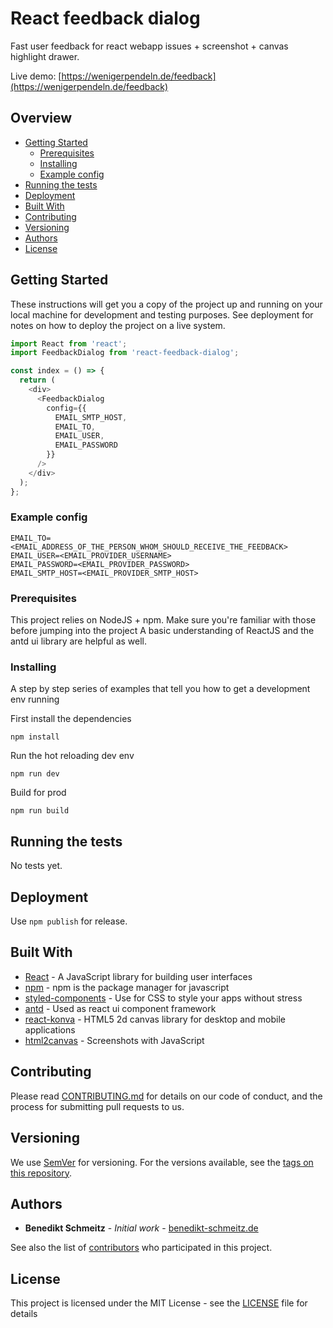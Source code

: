 # React feedback dialog

Fast user feedback for react webapp issues + screenshot + canvas highlight drawer.

Live demo: [https://wenigerpendeln.de/feedback](https://wenigerpendeln.de/feedback)

## Overview

- [Getting Started](#Getting-Started)
  - [Prerequisites](#Prerequisites)
  - [Installing](#Installing)
  - [Example config](#Example-config)
- [Running the tests](#Running-the-tests)
- [Deployment](#Deployment)
- [Built With](#Built-With)
- [Contributing](#Contributing)
- [Versioning](#Versioning)
- [Authors](#Authors)
- [License](#License)
  <!-- - [Acknowledgments](#Acknowledgments) -->

## Getting Started

These instructions will get you a copy of the project up and running on your local machine for development and testing purposes. See deployment for notes on how to deploy the project on a live system.

```javascript
import React from 'react';
import FeedbackDialog from 'react-feedback-dialog';

const index = () => {
  return (
    <div>
      <FeedbackDialog
        config={{
          EMAIL_SMTP_HOST,
          EMAIL_TO,
          EMAIL_USER,
          EMAIL_PASSWORD
        }}
      />
    </div>
  );
};
```

### Example config

```env
EMAIL_TO=<EMAIL_ADDRESS_OF_THE_PERSON_WHOM_SHOULD_RECEIVE_THE_FEEDBACK>
EMAIL_USER=<EMAIL_PROVIDER_USERNAME>
EMAIL_PASSWORD=<EMAIL_PROVIDER_PASSWORD>
EMAIL_SMTP_HOST=<EMAIL_PROVIDER_SMTP_HOST>
```

### Prerequisites

This project relies on NodeJS + npm.
Make sure you're familiar with those before jumping into the project
A basic understanding of ReactJS and the antd ui library are helpful as well.

### Installing

A step by step series of examples that tell you how to get a development env running

First install the dependencies

```
npm install
```

Run the hot reloading dev env

```
npm run dev
```

Build for prod

```
npm run build
```

## Running the tests

No tests yet.

## Deployment

Use `npm publish` for release.

## Built With

- [React](https://reactjs.org/) - A JavaScript library for building user interfaces
- [npm](https://www.npmjs.com/) - npm is the package manager for javascript
- [styled-components](https://www.styled-components.com/) - Use for CSS to style your apps without stress
- [antd](https://ant.design/docs/react/introduce) - Used as react ui component framework
- [react-konva](https://konvajs.org/docs/react/) - HTML5 2d canvas library for desktop and mobile applications
- [html2canvas](https://html2canvas.hertzen.com/) - Screenshots with JavaScript

## Contributing

Please read [CONTRIBUTING.md](https://gist.github.com/PurpleBooth/b24679402957c63ec426) for details on our code of conduct, and the process for submitting pull requests to us.

## Versioning

We use [SemVer](http://semver.org/) for versioning. For the versions available, see the [tags on this repository](https://github.com/benpetsch/feedback-dialog/tags).

## Authors

- **Benedikt Schmeitz** - _Initial work_ - [benedikt-schmeitz.de](https://benedikt-schmeitz.de)

See also the list of [contributors](https://github.com/your/project/contributors) who participated in this project.

## License

This project is licensed under the MIT License - see the [LICENSE](LICENSE) file for details

<!-- ## Acknowledgments

- Hat tip to anyone whose code was used
- Inspiration
- etc -->

